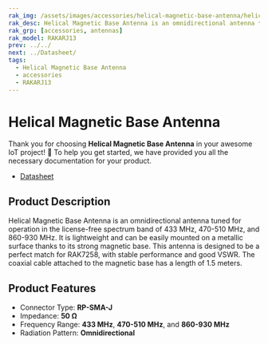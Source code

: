 ```yaml
---
rak_img: /assets/images/accessories/helical-magnetic-base-antenna/helical-magnetic-base.png
rak_desc: Helical Magnetic Base Antenna is an omnidirectional antenna tuned for operation in the license-free spectrum band of 433 MHz, 470-510 MHz, and 860-930 MHz. It is lightweight and can be easily mounted on a metallic surface thanks to its strong magnetic base.
rak_grp: [accessories, antennas]
rak_model: RAKARJ13
prev: ../../
next: ../Datasheet/
tags:
  - Helical Magnetic Base Antenna
  - accessories
  - RAKARJ13
---
```


# Helical Magnetic Base Antenna

Thank you for choosing **Helical Magnetic Base Antenna** in your awesome IoT project! 🎉 To help you get started, we have provided you all the necessary documentation for your product.

* [Datasheet](../Datasheet/)

## Product Description

Helical Magnetic Base Antenna is an omnidirectional antenna tuned for operation in the license-free spectrum band of 433&nbsp;MHz, 470-510&nbsp;MHz, and 860-930&nbsp;MHz. It is lightweight and can be easily mounted on a metallic surface thanks to its strong magnetic base. This antenna is designed to be a perfect match for RAK7258, with stable performance and good VSWR. The coaxial cable attached to the magnetic base has a length of 1.5&nbsp;meters.

## Product Features

- Connector Type: **RP-SMA-J**
- Impedance: **50&nbsp;Ω**
- Frequency Range: **433&nbsp;MHz**, **470-510&nbsp;MHz**, and **860-930&nbsp;MHz**
- Radiation Pattern: **Omnidirectional**
